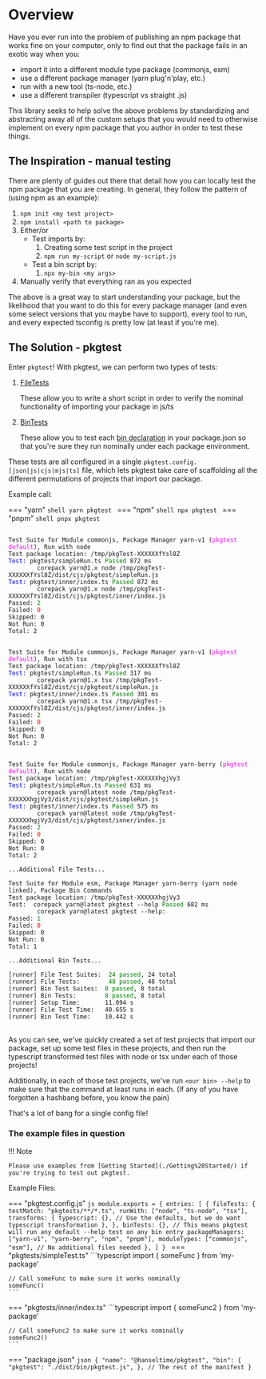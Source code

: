 # Overview

Have you ever run into the problem of publishing an npm package that works fine on your computer, only to find out
that the package fails in an exotic way when you:

* import it into a different module type package (commonjs, esm)
* use a different package manager (yarn plug'n'play, etc.)
* run with a new tool (ts-node, etc.)
* use a different transpiler (typescript vs straight .js)

This library seeks to help solve the above problems by standardizing and abstracting away all of the custom setups that
you would need to otherwise implement on every npm package that you author in order to test these things.

## The Inspiration - manual testing

There are plenty of guides out there that detail how you can locally test the npm package that you are creating.  In general,
they follow the pattern of (using npm as an example):

1. `npm init <my test project>`
2. `npm install <path to package>`
3. Either/or
      * Test imports by:
         1. Creating some test script in the project
         2. `npm run my-script` or `node my-script.js`
      * Test a bin script by:
         1. `npx my-bin <my args>`
4. Manually verify that everything ran as you expected

The above is a great way to start understanding your package, but the likelihood that you want to do this for every package manager 
(and even some select versions that you maybe have to support), every tool to run, and every expected tsconfig is pretty
low (at least if you're me).

## The Solution - pkgtest

Enter `pkgtest`!  With pkgtest, we can perform two types of tests:

1.  [FileTests](./api/enumerations/TestType.md#file) 
        
    These allow you to write a short script in order to verify the nominal functionality of importing your package in js/ts

2.  [BinTests](./api/enumerations/TestType.md#bin) 
   
    These allow you to test each [bin declaration](https://docs.npmjs.com/cli/v11/configuring-npm/package-json#bin) in your package.json
    so that you're sure they run nominally under each package environment.

These tests are all configured in a single `pkgtest.config.[json|js|cjs|mjs|ts]` file, which lets pkgtest take care of
scaffolding all the different permutations of projects that import our package.

Example call:

=== "yarn"
    ```shell
    yarn pkgtest
    ```
=== "npm"
    ```shell
    npx pkgtest
    ```
=== "pnpm"
    ```shell
    pnpx pkgtest
    ```

<pre>
<code>
Test Suite for Module commonjs, Package Manager yarn-v1 (<span style="color:magenta">pkgtest default</span>), Run with node
Test package location: /tmp/pkgTest-XXXXXXfYsl8Z
<span style="color:blue">Test:</span> pkgtest/simpleRun.ts <span style="color:green">Passed</span> 872 ms
        corepack yarn@1.x node /tmp/pkgTest-XXXXXXfYsl8Z/dist/cjs/pkgtest/simpleRun.js
<span style="color:blue">Test:</span> pkgtest/inner/index.ts <span style="color:green">Passed</span> 872 ms
        corepack yarn@1.x node /tmp/pkgTest-XXXXXXfYsl8Z/dist/cjs/pkgtest/inner/index.js
Passed: <span style="color:green">2</span>
Failed: <span style="color:red">0</span>
Skipped: 0
Not Run: 0
Total: 2


Test Suite for Module commonjs, Package Manager yarn-v1 (<span style="color:magenta">pkgtest default</span>), Run with tsx
Test package location: /tmp/pkgTest-XXXXXXfYsl8Z
<span style="color:blue">Test:</span> pkgtest/simpleRun.ts <span style="color:green">Passed</span> 317 ms
        corepack yarn@1.x tsx /tmp/pkgTest-XXXXXXfYsl8Z/dist/cjs/pkgtest/simpleRun.js
<span style="color:blue">Test:</span> pkgtest/inner/index.ts <span style="color:green">Passed</span> 301 ms
        corepack yarn@1.x tsx /tmp/pkgTest-XXXXXXfYsl8Z/dist/cjs/pkgtest/inner/index.js
Passed: <span style="color:green">2</span>
Failed: <span style="color:red">0</span>
Skipped: 0
Not Run: 0
Total: 2


Test Suite for Module commonjs, Package Manager yarn-berry (<span style="color:magenta">pkgtest default</span>), Run with node
Test package location: /tmp/pkgTest-XXXXXXhgjVy3
<span style="color:blue">Test:</span> pkgtest/simpleRun.ts <span style="color:green">Passed</span> 631 ms
        corepack yarn@latest node /tmp/pkgTest-XXXXXXhgjVy3/dist/cjs/pkgtest/simpleRun.js
<span style="color:blue">Test:</span> pkgtest/inner/index.ts <span style="color:green">Passed</span> 575 ms
        corepack yarn@latest node /tmp/pkgTest-XXXXXXhgjVy3/dist/cjs/pkgtest/inner/index.js
Passed: <span style="color:green">2</span>
Failed: <span style="color:red">0</span>
Skipped: 0
Not Run: 0
Total: 2

...Additional File Tests...

Test Suite for Module esm, Package Manager yarn-berry (yarn node linked), Package Bin Commands
Test package location: /tmp/pkgTest-XXXXXXhgjVy3
Test:  corepack yarn@latest pkgtest --help <span style="color:green">Passed</span> 682 ms
        corepack yarn@latest pkgtest --help:
Passed: <span style="color:green">1</span>
Failed: <span style="color:red">0</span>
Skipped: 0
Not Run: 0
Total: 1

...Additional Bin Tests...

[runner] File Test Suites:  <span style="color:green">24 passed</span>, 24 total
[runner] File Tests:        <span style="color:green">48 passed</span>, 48 total
[runner] Bin Test Suites:  <span style="color:green">8 passed</span>, 8 total
[runner] Bin Tests:        <span style="color:green">8 passed</span>, 8 total
[runner] Setup Time:       11.094 s
[runner] File Test Time:   40.655 s
[runner] Bin Test Time:    10.442 s
</code>
</pre>

As you can see, we've quickly created a set of test projects that import our package, set up some test files in these projects,
and then run the typescript transformed test files with node or tsx under each of those projects!

Additionally, in each of those test projects, we've run `<our bin> --help` to make sure that the command at least runs in each.
(If any of you have forgotten a hashbang before, you know the pain)

That's a lot of bang for a single config file!

### The example files in question

!!! Note

    Please use examples from [Getting Started](./Getting%20Started/) if you're trying to test out pkgtest.

Example Files:

=== "pkgtest.config.js"
    ```js
    module.exports = {
        entries: [
            {
                fileTests: {
                    testMatch: "pkgtests/**/*.ts",
                    runWith: ["node", "ts-node", "tsx"],
                    transforms: {
                        typescript: {}, // Use the defaults, but we do want typescript transformation
                    },
                },
                binTests: {}, // This means pkgtest will run any default --help test on any bin entry
                packageManagers: ["yarn-v1", "yarn-berry", "npm", "pnpm"],
                moduleTypes: ["commonjs", "esm"],
                // No additional files needed
            },
        ]
    }
    ```
=== "pkgtests/simpleTest.ts"
    ```typescript
    import { someFunc } from 'my-package'

    // Call someFunc to make sure it works nominally
    someFunc()
    ```
=== "pkgtests/inner/index.ts"
    ```typescript
    import { someFunc2 } from 'my-package'

    // Call someFunc2 to make sure it works nominally
    someFunc2()
    ```
=== "package.json"
    ```json
    {
        "name": "@hanseltime/pkgtest",
        "bin": {
            "pkgtest": "./dist/bin/pkgtest.js",
        },
        // The rest of the manifest
    }
    ```